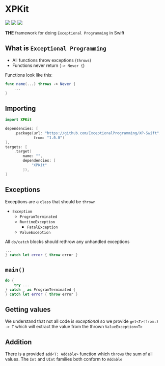 # XPKit

[![](https://img.shields.io/badge/Swift-5.0-orange.svg)][1]
[![](https://img.shields.io/badge/os-macOS%20|%20Linux-lightgray.svg)][1]
[![](https://travis-ci.com/ExceptionalProgramming/XP-Swift.svg?branch=master)][2]

[1]: https://swift.org/download/#releases
[2]: https://travis-ci.com/ExceptionalProgramming/XP-Swift

**THE** framework for doing `Exceptional Programming` in Swift

## What is `Exceptional Programming`

- All functions throw exceptions (`throws`)
- Functions never return (`-> Never {`)

Functions look like this:

```Swift
func name(...) throws -> Never {
	...
}
```

## Importing

```Swift
import XPKit
```

```Swift
dependencies: [
	.package(url: "https://github.com/ExceptionalProgramming/XP-Swift",
	         from: "1.0.0")
],
targets: [
	.target(
		name: "",
		dependencies: [
			"XPKit"
		]),
]
```

## Exceptions

Exceptions are a `class` that should be `thrown`

- `Exception`
	- `ProgramTerminated`
	- `RuntimeException`
		- `FatalException`
	- `ValueException`

All `do/catch` blocks should rethrow any unhandled exceptions

```Swift
...
} catch let error { throw error }
```

## `main()`

```Swift
do {
	try ...
} catch _ as ProgramTerminated {
} catch let error { throw error }
```

## Getting values

We understand that not all code is *exceptional* so we provide `get<T>(from:) -> T` which will extract the value from the thrown `ValueException<T>`

## Addition

There is a provided `add<T: Addable>` function which `throws` the sum of all values.  The `Int` and `UInt` families both conform to `Addable`
